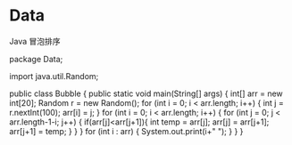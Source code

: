 # Data
Java
冒泡排序

package Data;

import java.util.Random;

public class Bubble {
	public static void main(String[] args) {
		int[] arr = new int[20];
		Random r  = new Random();
		for (int i = 0; i < arr.length; i++) {
			 int j = r.nextInt(100);
			 arr[i] = j;
		}
		for (int i = 0; i < arr.length; i++) {
			for (int j = 0; j < arr.length-1-i; j++) {
				if(arr[j]<arr[j+1]){
					int temp = arr[j];
					arr[j] = arr[j+1];
					arr[j+1] = temp;
				}
			}
		}
		for (int i : arr) {
			System.out.print(i+" ");
		}
	}
}
